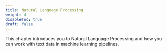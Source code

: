 ```yaml
---
title: Natural Language Processing
weight: 4
disableToc: true
draft: false
---
```


This chapter introduces you to Natural Language Processing and how you can work with text data in machine learning pipelines.

